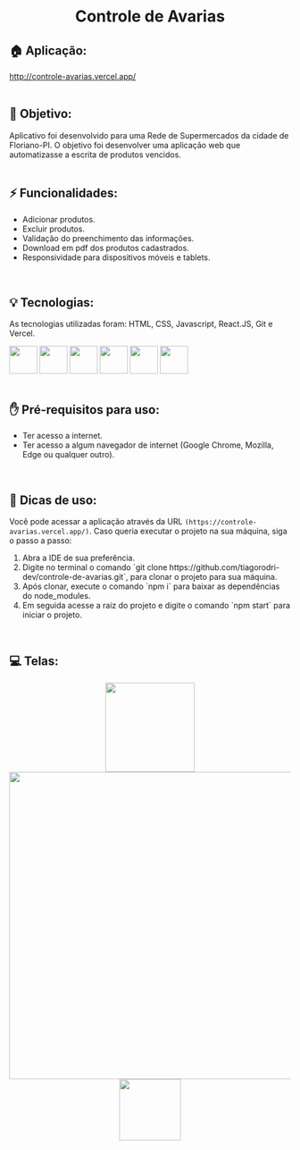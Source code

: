 <h1 align="center">
  Controle de Avarias
</h1>

## 🏠 Aplicação:
http://controle-avarias.vercel.app/
<br><br>

## 🎯 Objetivo:
  Aplicativo foi desenvolvido para uma Rede de Supermercados da cidade de Floriano-PI. O objetivo foi desenvolver uma aplicação web que automatizasse a escrita de produtos vencidos.
<br><br>

## ⚡ Funcionalidades:
<ul>
  <li>Adicionar produtos.</li>
  <li>Excluir produtos.</li>
  <li>Validação do preenchimento das informações.</li>
  <li>Download em pdf dos produtos cadastrados.</li>
  <li>Responsividade para dispositivos móveis e tablets.</li>
</ul>
<br>

## 💡 Tecnologias:
As tecnologias utilizadas foram: HTML, CSS, Javascript, React.JS, Git e Vercel.
<div display: "flex">
  <img width="50px" src="https://cdn.jsdelivr.net/gh/devicons/devicon@latest/icons/html5/html5-original.svg"/>
  <img width="50px" src="https://cdn.jsdelivr.net/gh/devicons/devicon@latest/icons/css3/css3-original.svg"/>
  <img width="50px" src="https://cdn.jsdelivr.net/gh/devicons/devicon@latest/icons/javascript/javascript-original.svg"/>
  <img width="50px" src="https://cdn.jsdelivr.net/gh/devicons/devicon@latest/icons/react/react-original.svg" />
  <img width="50px" src="https://cdn.jsdelivr.net/gh/devicons/devicon@latest/icons/git/git-original.svg"/>
  <img width="50px" src="https://cdn.jsdelivr.net/gh/devicons/devicon@latest/icons/vercel/vercel-original.svg"/>
</div>
<br>

## ✋ Pré-requisitos para uso:
<ul>    
  <li>Ter acesso a internet.</li>
  <li>Ter acesso a algum navegador de internet (Google Chrome, Mozilla, Edge ou qualquer outro).</li>
</ul>
<br>

## 📙 Dicas de uso:
Você pode acessar a aplicação através da URL `(https://controle-avarias.vercel.app/)`. Caso queria executar o projeto na sua máquina, siga o passo a passo:
<ol>
    <li>Abra a IDE de sua preferência.</li>
    <li>Digite no terminal o comando `git clone https://github.com/tiagorodri-dev/controle-de-avarias.git`, para clonar o projeto para sua máquina.</li>
    <li>Após clonar, execute o comando `npm i` para baixar as dependências do node_modules.</li>
    <li>Em seguida acesse a raiz do projeto e digite o comando `npm start` para iniciar o projeto.</li>
</ol>
<br>

## 💻 Telas:
<div align="center">
  <img src="https://github.com/tiagorodri-dev/controle-de-avarias/assets/68871083/dcfb6778-3b75-4e81-a73e-2dc78f3d6f1b" width="160">
  <img src="https://github.com/tiagorodri-dev/controle-de-avarias/assets/68871083/0472f6dd-0d60-4d1f-90ad-8134b4100823" width="550">
  <img src="https://github.com/tiagorodri-dev/controle-de-avarias/assets/68871083/35c48b33-2803-43bc-95de-97af0e0e7223" width="110">
</div>
